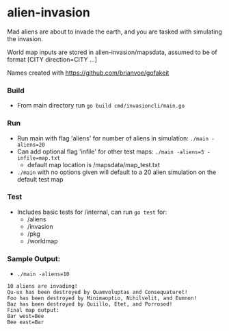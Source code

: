 # alien-invasion
Mad aliens are about to invade the earth, and you are tasked with simulating the invasion.

World map inputs are stored in alien-invasion/mapsdata, assumed to be of format [CITY direction=CITY ...]

Names created with https://github.com/brianvoe/gofakeit

### Build

* From main directory run `go build cmd/invasioncli/main.go`

### Run

* Run main with flag 'aliens' for number of aliens in simulation: `./main -aliens=20`
* Can add optional flag 'infile' for other test maps: `./main -aliens=5 -infile=map.txt`
  * default map location is /mapsdata/map_test.txt
* `./main` with no options given will default to a 20 alien simulation on the default test map

### Test

* Includes basic tests for /internal, can run `go test` for:
  * /aliens
  * /invasion
  * /pkg
  * /worldmap

### Sample Output:

* `./main -aliens=10`

```
10 aliens are invading!
Qu-ux has been destroyed by Quamvoluptas and Consequaturet!
Foo has been destroyed by Minimaoptio, Nihilvelit, and Eumnon!
Baz has been destroyed by Quiillo, Etet, and Porrosed!
Final map output:
Bar west=Bee 
Bee east=Bar 
```